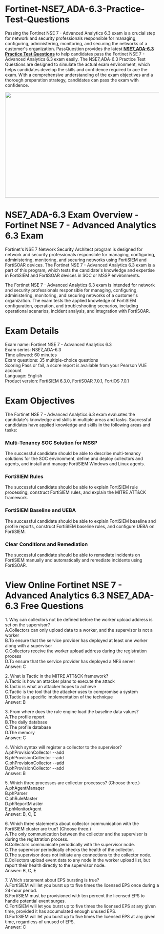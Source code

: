 # Fortinet-NSE7_ADA-6.3-Practice-Test-Questions
<p>Passing the Fortinet NSE 7 - Advanced Analytics 6.3 exam is a crucial step for network and security professionals responsible for managing, configuring, administering, monitoring, and securing the networks of a customer&#39;s organization. PassQuestion provides the latest <strong><a href="https://www.passquestion.com/nse7_ada-6-3.html">NSE7_ADA-6.3 Practice Test Questions</a></strong> to help candidates pass the Fortinet NSE 7 - Advanced Analytics 6.3 exam easily. The NSE7_ADA-6.3 Practice Test Questions are designed to simulate the actual exam environment, which helps candidates develop the skills and confidence required to ace the exam. With a comprehensive understanding of the exam objectives and a thorough preparation strategy, candidates can pass the exam with confidence.&nbsp;</p>

<p><img alt="" src="https://www.passquestion.com/uploads/pqcom/images/20230801/f2f2b3511ae477cbc0199a4721b41a37.png" style="height:344px; width:618px" /></p>

<h1>NSE7_ADA-6.3 Exam Overview - Fortinet NSE 7 - Advanced Analytics 6.3 Exam</h1>

<p>Fortinet&#39;s NSE 7 Network Security Architect program is designed for network and security professionals responsible for managing, configuring, administering, monitoring, and securing networks using FortiSIEM and FortiSOAR devices. The Fortinet NSE 7 - Advanced Analytics 6.3 exam is a part of this program, which tests the candidate&#39;s knowledge and expertise in FortiSIEM and FortiSOAR devices in SOC or MSSP environments.</p>

<p>The Fortinet NSE 7 - Advanced Analytics 6.3 exam is intended for network and security professionals responsible for managing, configuring, administering, monitoring, and securing networks of a customer&#39;s organization. The exam tests the applied knowledge of FortiSIEM configuration, operation, and troubleshooting scenarios, including operational scenarios, incident analysis, and integration with FortiSOAR.</p>

<h1>Exam Details</h1>

<p>Exam name: Fortinet NSE 7 - Advanced Analytics 6.3<br />
Exam series: NSE7_ADA-6.3<br />
Time allowed: 60 minutes<br />
Exam questions: 35 multiple-choice questions<br />
Scoring Pass or fail, a score report is available from your Pearson VUE account<br />
Language: English<br />
Product version: FortiSIEM 6.3.0, FortiSOAR 7.0.1, FortiOS 7.0.1</p>

<h1>Exam Objectives</h1>

<p>The Fortinet NSE 7 - Advanced Analytics 6.3 exam evaluates the candidate&#39;s knowledge and skills in multiple areas and tasks. Successful candidates have applied knowledge and skills in the following areas and tasks:</p>

<h3>Multi-Tenancy SOC Solution for MSSP</h3>

<p>The successful candidate should be able to describe multi-tenancy solutions for the SOC environment, define and deploy collectors and agents, and install and manage FortiSIEM Windows and Linux agents.</p>

<h3>FortiSIEM Rules</h3>

<p>The successful candidate should be able to explain FortiSIEM rule processing, construct FortiSIEM rules, and explain the MITRE ATT&amp;CK framework.</p>

<h3>FortiSIEM Baseline and UEBA</h3>

<p>The successful candidate should be able to explain FortiSIEM baseline and profile reports, construct FortiSIEM baseline rules, and configure UEBA on FortiSIEM.</p>

<h3>Clear Conditions and Remediation</h3>

<p>The successful candidate should be able to remediate incidents on FortiSIEM manually and automatically and remediate incidents using FortiSOAR.</p>

<h1>View Online Fortinet NSE 7 - Advanced Analytics 6.3 NSE7_ADA-6.3 Free Questions</h1>

<p>1. Why can collectors not be defined before the worker upload address is set on the supervisor?<br />
A.Collectors can only upload data to a worker, and the supervisor is not a worker<br />
B.To ensure that the service provider has deployed at least one worker along with a supervisor<br />
C.Collectors receive the worker upload address during the registration process<br />
D.To ensure that the service provider has deployed a NFS server<br />
Answer: C</p>

<p>2. What is Tactic in the MITRE ATT&amp;CK framework?<br />
A.Tactic is how an attacker plans to execute the attack<br />
B.Tactic is what an attacker hopes to achieve<br />
C.Tactic is the tool that the attacker uses to compromise a system<br />
D.Tactic is a specific implementation of the technique<br />
Answer: B</p>

<p>3. From where does the rule engine load the baseline data values?<br />
A.The profile report<br />
B.The daily database<br />
C.The profile database<br />
D.The memory<br />
Answer: C</p>

<p>4. Which syntax will register a collector to the supervisor?<br />
A.phProvisionCollector --add<br />
B.phProvisionCollector --add<br />
C.phProvisionCollector --add<br />
D.phProvisionCollector --add<br />
Answer: B</p>

<p>5. Which three processes are collector processes? (Choose three.)<br />
A.phAgentManaqer<br />
B.phParser<br />
C.phRuleMaster<br />
D.phReportM aster<br />
E.phMonitorAgent<br />
Answer: B, C, E</p>

<p>6. Which three statements about collector communication with the FortiSIEM cluster are true? (Choose three.)<br />
A.The only communication between the collector and the supervisor is during the registration process.<br />
B.Collectors communicate periodically with the supervisor node.<br />
C.The supervisor periodically checks the health of the collector.<br />
D.The supervisor does not initiate any connections to the collector node.<br />
E.Collectors upload event data to any node in the worker upload list, but report their health directly to the supervisor node.<br />
Answer: B, C, E</p>

<p>7. Which statement about EPS bursting is true?<br />
A.FortiSIEM will let you burst up to five times the licensed EPS once during a 24-hour period.<br />
B.FortiSIEM must be provisioned with ten percent the licensed EPS to handle potential event surges.<br />
C.FortiSIEM will let you burst up to five times the licensed EPS at any given time, provided it has accumulated enough unused EPS.<br />
D.FortiSIEM will let you burst up to five times the licensed EPS at any given time, regardless of unused of EPS.<br />
Answer: C</p>
